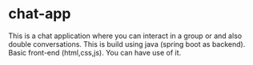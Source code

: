 # chat-app

This is a chat application where you can interact in a group or and also double conversations.
This is build using java (spring boot as backend).
Basic front-end (html,css,js).
You can have use of it.
